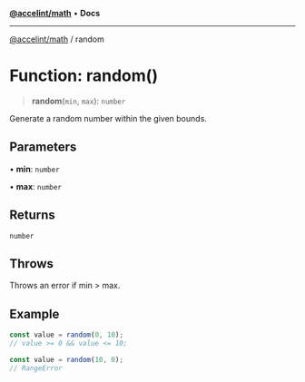 [**@accelint/math**](../README.md) • **Docs**

***

[@accelint/math](../README.md) / random

# Function: random()

> **random**(`min`, `max`): `number`

Generate a random number within the given bounds.

## Parameters

• **min**: `number`

• **max**: `number`

## Returns

`number`

## Throws

Throws an error if min > max.

## Example

```ts
const value = random(0, 10);
// value >= 0 && value <= 10;

const value = random(10, 0);
// RangeError
```
